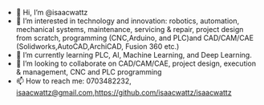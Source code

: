 - 👋 Hi, I’m @isaacwattz
- 👀 I’m interested in technology and innovation: robotics, automation, mechanical systems, maintenance, servicing & repair, project design from scratch, programming (CNC,Arduino, and PLC)and CAD/CAM/CAE (Solidworks,AutoCAD,ArchiCAD, Fusion 360 etc.)
- 🌱 I’m currently learning PLC, AI, Machine Learning, and Deep Learning. 
- 💞️ I’m looking to collaborate on CAD/CAM/CAE, project design, execution & management, CNC and PLC programming
- 📫 How to reach me: 0703482232, isaacwattz@gmail.com,https://github.com/isaacwattz/isaacwattz
<!---
isaacwattz/isaacwattz is a ✨ special ✨ repository because its `README.md` (this file) appears on your GitHub profile.
You can click the Preview link to take a look at your changes.
--->
